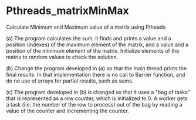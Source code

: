 # Pthreads_matrixMinMax
Calculate Minimum and Maximum value of a matrix using Ptheads

(a) The program calculates the sum, it finds and prints a value and a position (indexes) of the maximum element of the matrix,
and a value and a position of the minimum element of the matrix. Initialize elements of the matrix to random values to check the solution. 

(b) Change the program developed in (a) so that the main thread prints the final results. In that implementation there is no call to Barrier function, and do no use of arrays for partial results, such as sums.

(c) The program developed in (b) is changed so that it uses a "bag of tasks" that is represented as a row counter, which is initialized to 0. A worker gets a task (i.e. the number of the row to process) out of the bag by reading a value of the counter and incrementing the counter.
